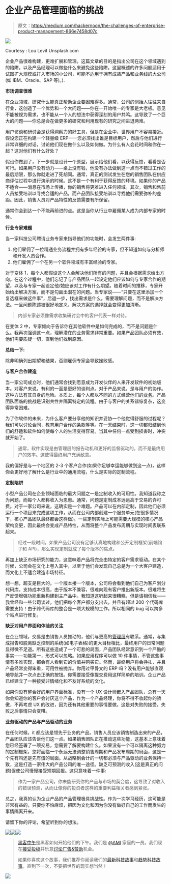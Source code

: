 # 企业产品管理面临的挑战

> 原文：<https://medium.com/hackernoon/the-challenges-of-enterprise-product-management-866e7458d07c>

![](img/2c31c3f66c5219a774e70af542e23689.png)

Courtesy : Lou Levit Unsplash.com

企业产品很难构建，更难扩展和管理。这篇文章的目的是指出公司在这个领域遇到的陷阱，以及产品经理可以做些什么来避免这些陷阱。这里概述的许多问题适用于试图扩大规模或打入市场的小公司，可能不适用于拥有成熟产品和业务线的大公司(如 IBM、Oracle、SAP 等)。).

**市场调查很难**

在企业领域，研究什么能真正帮助企业要困难得多。通常，公司的创始人往往来自行业，这创造了一个优势和一个大问题——你在一开始唯一的专家是大老板。意见不能被视为需求，也不能从一个人的想法中获得深刻的用户共鸣。这导致了一个巨大的问题——你总是会在做更多的研究和利用现有的研究之间进退两难。

用户访谈和研讨会是获得洞察力的好工具，但是在企业中，世界用户不容易接近。假设您正在构建一个轻量级 ERP——您必须找出谁是目标用户，然后与他们进行非常详细的对话，讨论他们现在做什么以及如何做。为什么有人会花时间和你在一起？这对他们有什么好处？

假设你做到了，下一步就是设计一个原型，展示给他们看，以获得反馈，看看是否可行。如果用户没有动力——桌上没有钱，他没有办法做到这一点而不错过工作的最后期限，那么你就走进了死胡同。通常，真正的测试发生在您的销售团队在供应商评估过程中进行演示的时候。这不是一个有利于获得反馈的环境。如果你的产品不适合——消息在市场上传播，你的销售将更难进入任何领域。其次，销售和售前人员接受培训以寻找合适的产品，而产品团队接受培训以寻找他们需要弥补的差距。因此，销售人员对产品特性的反馈需要有所保留。

通常你会到达一个不能再前进的点。这是当你从行业中雇佣某人成为内部专家的时候。

**行业专家难题**

当一家科技公司聘请业务专家来指导他们的功能时，会发生两件事:

1.  他们雇佣了一位精通业务流程并拥有多年经验的专家，但不知道如何与分析师和开发人员合作。
2.  他们雇佣了一个在另一个软件领域有丰富经验的专家。

对于变体 1，每个人都假设这个人会解决他们所有的问题，并且会根据需求给出方向。在这个过程中，他们忘记了与产品团队一起设定他们应该如何与专家合作的期望，以及与专家一起设定他/她应该对工作有什么期望。随着时间的推移，专家开始给出解决方案，而不是勾画出潜在的问题。当专家说——“只要在这里添加一个复选框来做这件事”，后退一步，找出需求是什么。需要理解问题，而不是解决方法。一旦问题陈述被很好地定义，解决方案的选择就会变得更加清晰。

> 内部专家必须像需求收集研讨会中的客户代表一样对待。

在变体 2 中，专家倾向于告诉你在其他软件中是如何完成的，而不是问题是什么。我再次强调这一点，理解潜在的业务需求非常重要。如果产品团队必须有效，他们需要质疑一切，直到他们找到原因。

**总结一下:**

除非明确列出期望和结果，否则雇佣专家会导致挫败感。

**与客户合作建造**

当一家公司成立时，他们通常会找到愿意成为开发伙伴的人来开发软件的初始版本。对客户来说，有利的一面是更好的谈判点。对于产品来说，是与用户的协作。这种方法有其自身的危险。本质上，每个人都以不同的方式经营他们的[业务](https://hackernoon.com/tagged/business)。产品团队面临的挑战是识别共性并隔离特定的流程。由于与客户的关系错综复杂，这变得异常困难。

为了你软件的未来，为什么客户要分享他的知识并妥协一个他觉得舒服的过程呢？我们可以讨论合同，教育用户合作的条款等等。在一天结束时，这一切都归结到他们的舒适和软件如何使每个人的生活变得容易。当其中任何一点受到损害时，冲突就开始了。

> 通常，软件实现是由管理层的报告动机和更好的监督驱动的，而不是最终用户的效率。这使得最终用户充满敌意。

我的偏好是与一个地区的 2-3 个客户合作(如果你足够幸运能够做到这一点)，这样你会更好地了解什么是行业中的通用流程，什么是实际的定制流程。

**定制陷阱**

小型产品公司在企业领域面临的最大问题之一是定制收入的可用性。我知道我称之为问题，而每个人都称收入为恩惠。通常，问题是定制成本远远高于交易的许可费。对于一家公司来说，这确实是一个难题。产品可以在内部定制，因此他们必须运行一个项目来完成这项工作，从而在公司内部创建一个服务单元(在很多情况下，核心产品团队最终都会这样做)。一些定制实际上可能需要大规模的核心产品架构变更，因此最终会变成产品特性，从而将整个产品发布周期与实现时间表联系起来。

> 经过一段时间，如果产品公司没有足够认真地构建和公开定制框架(前端钩子和 API)，那么实现定制就成了每个版本的焦点。

再加上缺乏市场研究的能力，这意味着产品将完全由特定的客户需求驱动。在某个时候，公司会在文化上卷入其中，以至于他们会发现自己总是为一个大客户建造，而文化上不适合建造市场特征。

想一想，超支是巨大的。一个版本接一个版本，公司将会看到他们自己为客户划分代码库。支持成本很高，由于版本不兼容，很难向现有客户推出新版本。很难将生产反馈增强功能重新构建到主产品中。我知道这听起来很糟糕，但是请相信我——我曾经和一些公司谈过，他们把每个客户都分支出去，并且有超过 200 个代码库需要支持！由于跨代码库的整合是一项大规模的工作，所以相同的 bug 可以跨多个站点进行修复。

**缺乏对用户界面和体验的关注**

在企业领域，交易是由销售人员推动的，他们与更高的[管理层](https://hackernoon.com/tagged/management)有联系。通常，与集成报告和脱离缺乏控制的系统(如电子表格)的更大目标相比，最终用户的日常问题显得微不足道。所有这些造成了一个可悲的局面，产品团队经常意识到一个严酷的事实——功能第一，形式可以忽略。如果应用程序可以做 10 件事情，不管这些事情有多难实现，都会有人看到它的价值并购买它。然而，最终用户将会挣扎，并且产品经常变得笨重，可用性被抛弃。你用过甲骨文的 ERP 吗？没有用户能够直观地导航并一次点击正确的按钮。你需要接受像提交费用这样简单的培训。企业产品已经建立了一种接受非情绪化和不友好系统的文化。

如果你没有整合好的用户界面标准，没有一个 UX 设计师嵌入产品团队，总有一天你会知道你的客户会讨厌这个产品，作为一个产品经理，你将不得不收起你的骄傲，不再考虑 UX 的改进，因为还有其他重要的事情要做。这是对失败的接受，失败之后事情只会变糟。

**业务驱动的产品与产品驱动的业务**

在任何时候，it 都应该是领先于业务的产品。销售人员应该销售制造出来的产品，产品团队应该告诉他们这一点。如果销售团队正在推动这些功能，这基本上意味着您已经签署了一项交易，您需要了解要构建什么。如果没有一个可以隔离这种努力的定制框架，您将面临一个永远无法调整销售周期和产品发布周期的局面，这是一个先有鸡还是先有蛋的局面。从战略到会计的一切都必须与产品驱动的业务保持一致，这是打造一家伟大的产品公司的唯一途径。缺乏可预测的收入(这是真正的问题)促使公司慢慢接受短期回报。这只意味着一件事:

> 作为一家产品公司，你未能研究你的产品与市场的契合度，这导致了对收入的错误预测，从而让像你的投资者这样的重要利益相关者感到紧张。

总之，我真的认为企业产品的产品管理极具挑战性。作为一次学习经历，这可能是非常有益的，只要你不怕麻烦，把因为文化和因为你没有做好自己的工作而发生的事情隔离开来。

请留下你的评论，希望听到你的想法。

[![](img/50ef4044ecd4e250b5d50f368b775d38.png)](http://bit.ly/HackernoonFB)[![](img/979d9a46439d5aebbdcdca574e21dc81.png)](https://goo.gl/k7XYbx)[![](img/2930ba6bd2c12218fdbbf7e02c8746ff.png)](https://goo.gl/4ofytp)

> [黑客中午](http://bit.ly/Hackernoon)是黑客如何开始他们的下午。我们是 [@AMI](http://bit.ly/atAMIatAMI) 家庭的一员。我们现在[接受投稿](http://bit.ly/hackernoonsubmission)并乐意[讨论广告&赞助](mailto:partners@amipublications.com)机会。
> 
> 如果你喜欢这个故事，我们推荐你阅读我们的[最新科技故事](http://bit.ly/hackernoonlatestt)和[趋势科技故事](https://hackernoon.com/trending)。直到下一次，不要把世界的现实想当然！

![](img/be0ca55ba73a573dce11effb2ee80d56.png)